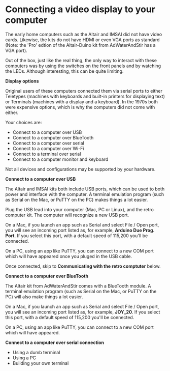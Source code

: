 # Connecting a video display to your computer

The early home computers such as the Altair and IMSAI did not have video cards. Likewise, the kits do not have HDMI or even VGA ports as standard (Note: the 'Pro' edtion of the Altair-Duino kit from AdWaterAndStir has a VGA port).

Out of the box, just like the real thing, the only way to interact with these computers was by using the switches on the front panels and by watching the LEDs. Although interesting, this can be quite limiting.

**Display options**

Original users of these computers connected them via serial ports to either Teletypes (machines with keyboards and built-in printers for displaying text) or Terminals (machines with a display and a keyboard). In the 1970s both were expensive options, which is why the computers did not come with either.

Your choices are:

* Connect to a computer over USB
* Connect to a computer over BlueTooth
* Connect to a computer over serial
* Connect to a computer over Wi-Fi
* Connect to a terminal over serial
* Connect to a computer monitor and keyboard

Not all devices and configurations may be supported by your hardware.


**Connect to a computer over USB**

The Altair and IMSAI kits both include USB ports, which can be used to both power and interface with the computer. A terminal emulation program (such as Serial on the Mac, or PuTTY on the PC) makes things a lot easier.

Plug the USB lead into your computer (Mac, PC or Linux), and the retro computer kit. The computer will recognize a new USB port.

On a Mac, if you launch an app such as Serial and select File / Open port, you will see an incoming port listed as, for example, **Arduino Due Prog. Port**. If you select this port, with a default speed of 115,200 you'll be connected.

On a PC, using an app like PuTTY, you can connect to a new COM port which will have appeared once you pluged in the USB cable.

Once connected, skip to **Communicating with the retro comptuter** below.

**Connect to a computer over BlueTooth**

The Altair kit from AdWaterAndStir comes with a BlueTooth module. A terminal emulation program (such as Serial on the Mac, or PuTTY on the PC) will also make things a lot easier.

On a Mac, if you launch an app such as Serial and select File / Open port, you will see an incoming port listed as, for example, **JOY_20**. If you select this port, with a default speed of 115,200 you'll be connected.

On a PC, using an app like PuTTY, you can connect to a new COM port which will have appeared.

**Connect to a computer over serial connection**

* Using a dumb terminal
* Using a PC
* Building your own terminal


